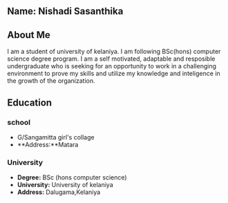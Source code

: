 
## **Name:** Nishadi Sasanthika
## About Me
I am a student of university of kelaniya. I am following BSc(hons) computer science degree program. I am a self motivated, adaptable and resposible undergraduate who is seeking for an opportunity to work in a challenging environment to prove my skills and utilize my knowledge and inteligence in the growth of the organization.
## Education
### school
* G/Sangamitta girl's collage
* **Address:**Matara
### University 
* **Degree:** BSc (hons computer science) 
* **University:** University of kelaniya
* **Address:** Dalugama,Kelaniya

